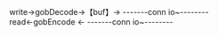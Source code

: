write->gobDecode->【buf】-> -------conn io~--------  
read<-gobEncode     <-    -------conn io~--------